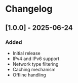 # Changelog

## [1.0.0] - 2025-06-24

### Added
- Initial release
- IPv4 and IPv6 support
- Network type filtering
- Caching mechanism
- Offline handling
